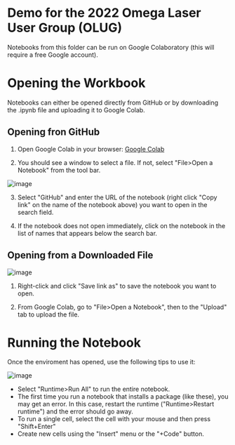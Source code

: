 # Demo for the 2022 Omega Laser User Group (OLUG)

Notebooks from this folder can be run on Google Colaboratory (this will require a free Google account). 

# Opening the Workbook

Notebooks can either be opened directly from GitHub or by downloading the .ipynb file and uploading it to Google Colab. 

## Opening fron GitHub
1. Open Google Colab in your browser: [Google Colab](https://colab.research.google.com/)

2. You should see a window to select a file. If not, select "File>Open a Notebook" from the tool bar. 

![image](https://user-images.githubusercontent.com/32618747/162498499-23900832-fe96-4d92-9258-d6af114cdb77.png)

3. Select "GitHub" and enter the URL of the notebook (right click "Copy link" on the name of the notebook above) you want to open in the search field. 

4. If the notebook does not open immediately, click on the notebook in the list of names that appears below the search bar. 


## Opening from a Downloaded File

![image](https://user-images.githubusercontent.com/32618747/162499834-fc224d93-cad8-4e2d-916e-775198b69f55.png)

1. Right-click and click "Save link as" to save the notebook you want to open.

2. From Google Colab, go to "File>Open a Notebook", then to the "Upload" tab to upload the file.



# Running the Notebook

Once the enviroment has opened, use the following tips to use it: 

![image](https://user-images.githubusercontent.com/32618747/162499118-ecdbe48d-06ed-49c7-9c76-ed0a8cc32255.png)

- Select "Runtime>Run All" to run the entire notebook. 
- The first time you run a notebook that installs a package (like these), you may get an error. In this case, restart the runtime ("Runtime>Restart runtime") and the error should go away.
- To run a single cell, select the cell with your mouse and then press "Shift+Enter"
- Create new cells using the "Insert" menu or the "+Code" button.
